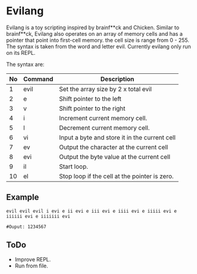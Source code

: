 # Evilang

Evilang is a toy scripting inspired by brainf\*\*ck and Chicken. Similar to brainf\*\*ck, Evilang also operates on an array of memory cells and has a pointer that point into first-cell memory. the cell size is range from 0 - 255. The syntax is taken from the word and letter evil. Currently evilang only run on its REPL.

The syntax are: 

| No | Command | Description |
| --- | --- | --- |
| 1 | evil | Set the array size by 2 x total evil |
| 2 | e | Shift pointer to the left |
| 3 | v | Shift pointer to the right |
| 4 | i | Increment current memory cell. |
| 5 | l | Decrement current memory cell. |
| 6 | vi | Input a byte and store it in the current cell |
| 7 | ev | Output the character at the current cell |
| 8 | evi | Output the byte value at the current cell |
| 9 | il | Start loop. |
| 10 | el | Stop loop if the cell at the pointer is zero. |

## Example
```
evil evil evil i evi e ii evi e iii evi e iiii evi e iiiii evi e iiiiii evi e iiiiiii evi

#Ouput: 1234567
```
## ToDo
* Improve REPL.
* Run from file.
